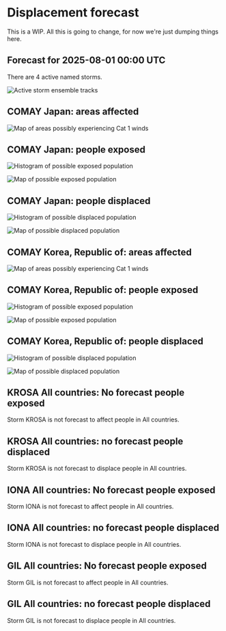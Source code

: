 # Displacement forecast

This is a WIP. All this is going to change, for now we're just dumping things here.

## Forecast for 2025-08-01 00:00 UTC

There are 4 active named storms.

![Active storm ensemble tracks](ECMWF_TC_tracks_20250801000000.png)


## COMAY Japan: areas affected

![Map of areas possibly experiencing Cat 1 winds](impact-map_TC_ECMWF_ens_COMAY_2025-08-01_00UTC_JPN_cat1.png)


## COMAY Japan: people exposed

![Histogram of possible exposed population](impact-histogram_TC_ECMWF_ens_COMAY_2025-08-01_00UTC_JPN_exposed.png)

![Map of possible exposed population](impact-map_TC_ECMWF_ens_COMAY_2025-08-01_00UTC_JPN_exposed.png)


## COMAY Japan: people displaced

![Histogram of possible displaced population](impact-histogram_TC_ECMWF_ens_COMAY_2025-08-01_00UTC_JPN_displaced.png)


![Map of possible displaced population](impact-map_TC_ECMWF_ens_COMAY_2025-08-01_00UTC_JPN_displaced.png)


## COMAY Korea, Republic of: areas affected

![Map of areas possibly experiencing Cat 1 winds](impact-map_TC_ECMWF_ens_COMAY_2025-08-01_00UTC_KOR_cat1.png)


## COMAY Korea, Republic of: people exposed

![Histogram of possible exposed population](impact-histogram_TC_ECMWF_ens_COMAY_2025-08-01_00UTC_KOR_exposed.png)

![Map of possible exposed population](impact-map_TC_ECMWF_ens_COMAY_2025-08-01_00UTC_KOR_exposed.png)


## COMAY Korea, Republic of: people displaced

![Histogram of possible displaced population](impact-histogram_TC_ECMWF_ens_COMAY_2025-08-01_00UTC_KOR_displaced.png)


![Map of possible displaced population](impact-map_TC_ECMWF_ens_COMAY_2025-08-01_00UTC_KOR_displaced.png)


## KROSA All countries: No forecast people exposed

Storm KROSA is not forecast to affect people in All countries.


## KROSA All countries: no forecast people displaced

Storm KROSA is not forecast to displace people in All countries.


## IONA All countries: No forecast people exposed

Storm IONA is not forecast to affect people in All countries.


## IONA All countries: no forecast people displaced

Storm IONA is not forecast to displace people in All countries.


## GIL All countries: No forecast people exposed

Storm GIL is not forecast to affect people in All countries.


## GIL All countries: no forecast people displaced

Storm GIL is not forecast to displace people in All countries.


